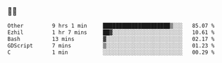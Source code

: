 ### 👨‍💻

<!--START_SECTION:waka-->

```txt
Other         9 hrs 1 min     █████████████████████▒░░░   85.07 %
Ezhil         1 hr 7 mins     ██▓░░░░░░░░░░░░░░░░░░░░░░   10.61 %
Bash          13 mins         ▓░░░░░░░░░░░░░░░░░░░░░░░░   02.17 %
GDScript      7 mins          ▒░░░░░░░░░░░░░░░░░░░░░░░░   01.23 %
C             1 min           ░░░░░░░░░░░░░░░░░░░░░░░░░   00.29 %
```

<!--END_SECTION:waka-->
